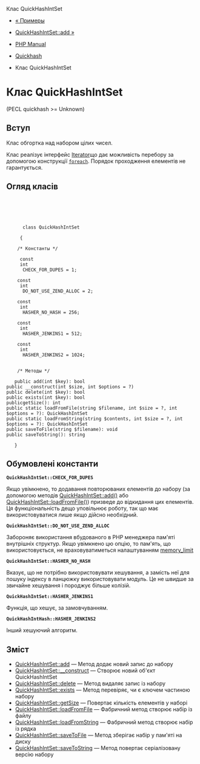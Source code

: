 Клас QuickHashIntSet

-   [« Примеры](quickhash.examples.html)
    
-   [QuickHashIntSet::add »](quickhashintset.add.html)
    
-   [PHP Manual](index.html)
    
-   [Quickhash](book.quickhash.html)
    
-   Клас QuickHashIntSet
    

# Клас QuickHashIntSet

(PECL quickhash >= Unknown)

## Вступ

Клас обгортка над набором цілих чисел.

Клас реалізує інтерфейс [Iterator](class.iterator.html)що дає можливість перебору за допомогою конструкції [`foreach`](control-structures.foreach.html). Порядок проходження елементів не гарантується.

## Огляд класів

```classsynopsis


    
    
     
      class QuickHashIntSet
     
     {
    
    /* Константы */
    
     const
     int
      CHECK_FOR_DUPES = 1;

    const
     int
      DO_NOT_USE_ZEND_ALLOC = 2;

    const
     int
      HASHER_NO_HASH = 256;

    const
     int
      HASHER_JENKINS1 = 512;

    const
     int
      HASHER_JENKINS2 = 1024;


    /* Методы */
    
   public add(int $key): bool
public __construct(int $size, int $options = ?)
public delete(int $key): bool
public exists(int $key): bool
publicgetSize(): int
public static loadFromFile(string $filename, int $size = ?, int $options = ?): QuickHashIntSet
public static loadFromString(string $contents, int $size = ?, int $options = ?): QuickHashIntSet
public saveToFile(string $filename): void
public saveToString(): string

   }
```

## Обумовлені константи

**`QuickHashIntSet::CHECK_FOR_DUPES`**

Якщо увімкнено, то додавання повторюваних елементів до набору (за допомогою методів [QuickHashIntSet::add()](quickhashintset.add.html) або [QuickHashIntSet::loadFromFile()](quickhashintset.loadfromfile.html)) призведе до відкидання цих елементів. Ця функціональність дещо уповільнює роботу, так що має використовуватися лише якщо дійсно необхідний.

**`QuickHashIntSet::DO_NOT_USE_ZEND_ALLOC`**

Забороняє використання вбудованого в PHP менеджера пам'яті внутрішніх структур. Якщо увімкнено цю опцію, то пам'ять, що використовується, не враховуватиметься налаштуванням [memory\_limit](ini.core.html#ini.memory-limit)

**`QuickHashIntSet::HASHER_NO_HASH`**

Вказує, що не потрібно використовувати хешування, а замість неї для пошуку індексу в ланцюжку використовувати модуль. Це не швидше за звичайне хешування і породжує більше колізій.

**`QuickHashIntSet::HASHER_JENKINS1`**

Функція, що хешує, за замовчуванням.

**`QuickHashIntHash::HASHER_JENKINS2`**

Інший хешуючий алгоритм.

## Зміст

-   [QuickHashIntSet::add](quickhashintset.add.html) — Метод додає новий запис до набору
-   [QuickHashIntSet::\_\_construct](quickhashintset.construct.html) — Створює новий об'єкт QuickHashIntSet
-   [QuickHashIntSet::delete](quickhashintset.delete.html) — Метод видаляє запис із набору
-   [QuickHashIntSet::exists](quickhashintset.exists.html) — Метод перевіряє, чи є ключем частиною набору
-   [QuickHashIntSet::getSize](quickhashintset.getsize.html) — Повертає кількість елементів у наборі
-   [QuickHashIntSet::loadFromFile](quickhashintset.loadfromfile.html) — Фабричний метод створює набір із файлу
-   [QuickHashIntSet::loadFromString](quickhashintset.loadfromstring.html) — Фабричний метод створює набір із рядка
-   [QuickHashIntSet::saveToFile](quickhashintset.savetofile.html) — Метод зберігає набір у пам'яті на диску
-   [QuickHashIntSet::saveToString](quickhashintset.savetostring.html) — Метод повертає серіалізовану версію набору